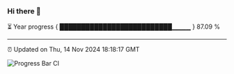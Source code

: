 ### Hi there 👋

⏳ Year progress { ██████████████████████████▁▁▁▁ } 87.09 %

---

⏰ Updated on Thu, 14 Nov 2024 18:18:17 GMT

![Progress Bar CI](https://github.com/liununu/liununu/workflows/Progress%20Bar%20CI/badge.svg)
